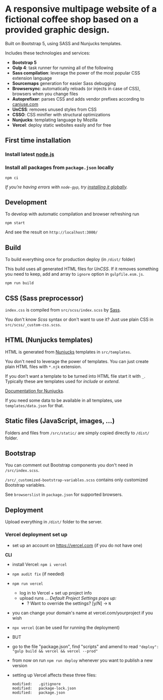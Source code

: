 # A responsive multipage website of a fictional coffee shop based on a provided graphic design. 

Built on Bootstrap 5, using SASS and Nunjucks templates.


Includes these technologies and services:

-   **Bootstrap 5**
-   **Gulp 4**: task runner for running all of the following
-   **Sass compilation**: leverage the power of the most popular CSS extension language
-   **Sourcemaps** generation for easier Sass debugging
-   **Browsersync**: automatically reloads (or injects in case of CSS), browsers when you change files
-   **Autoprefixer**: parses CSS and adds vendor prefixes according to [caniuse.com]()
-   **UnCSS**: removes unused styles from CSS
-   **CSSO**: CSS minifier with structural optimizations
-   **Nunjucks**: templating language by Mozilla
-   **Vercel**: deploy static websites easily and for free


## First time installation

### Install latest [node.js](https://nodejs.org/)

### Install all packages from `package.json` locally

```shell
npm ci
```

_If you’re having errors with `node-gyp`, try [installing it globally](https://github.com/nodejs/node-gyp#installation)._

## Development

To develop with automatic compilation and browser refreshing run

```shell
npm start
```

And see the result on `http://localhost:3000/`

## Build

To build everything once for production deploy (in `/dist/` folder)

This build uses all generated HTML files for _UnCSS_. If it removes something you need to keep, add and array to `ignore` option in `gulpfile.esm.js`.

```shell
npm run build
```

## CSS (Sass preprocessor)

`index.css` is compiled from `src/scss/index.scss` by [Sass](http://sass-lang.com/).

You don't know _Scss_ syntax or don't want to use it? Just use plain CSS in `src/scss/_custom-css.scss`.

## HTML (Nunjucks templates)

HTML is generated from [Nunjucks](https://mozilla.github.io/nunjucks/) templates in `src/templates`.

You don't need to leverage the power of templates. You can just create plain HTML files with `*.njk` extension.

If you don't want a template to be turned into HTML file start it with `_`. Typically these are templates used for _include_ or _extend_.

[Documentation for Nunjucks](https://mozilla.github.io/nunjucks/templating.html).

If you need some data to be available in all templates, use `templates/data.json` for that.

## Static files (JavaScript, images, …)

Folders and files from `/src/static/` are simply copied directly to `/dist/` folder.

## Bootstrap

You can comment out Bootstrap components you don't need in `/src/index.scss`.

`/src/_customized-bootstrap-variables.scss` contains only customized Bootstrap variables.

See `browserslist` in `package.json` for supported browsers.

## Deployment

Upload everything in `/dist/` folder to the server.

### Vercel deployment set up
- set up an account on https://vercel.com (if you do not have one)

**CLI**
- install Vercel: `npm i vercel`
- ```npm audit fix``` (if needed)
- ```npm run vercel```
    * log in to Vercel + set up project info
    * upload runs ... *Default Project Settings pops up:*
        - ? Want to override the settings? [y/N] -> `N`
- you can change your domain's name at vercel.com/yourproject if you wish
- ```npx vercel``` (can be used for running the deployment) 
- BUT
- go to the file "package.json", find "scripts" and amend to read `"deploy": "gulp build && vercel && vercel --prod"`
- from now on run ```npm run deploy``` whenever you want to publish a new version

- setting up Vercel affects these three files:
    ``` 
    modified:   .gitignore
    modified:   package-lock.json
    modified:   package.json 
    ```
    
